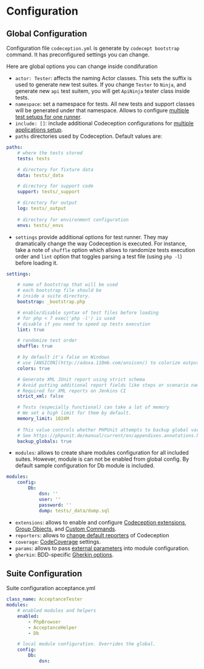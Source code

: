 # Configuration

## Global Configuration

Configuration file `codeception.yml` is generate by `codecept bootstrap` command. It has preconfigured settings you can change.

Here are global options you can change inside condifuration

* `actor: Tester`: affects the naming Actor classes. This sets the suffix is used to generate new test suites. If you change `Tester` to `Ninja`, and generate new `api` test suitem, you will get `ApiNinja` tester class inside tests.
* `namespace`: set a namespace for tests. All new tests and support classes will be generated under that namespace. Allows to configure [multiple test setups for one runner](http://codeception.com/docs/08-Customization#Namespaces).
* `include: []`: include additional Codeception configurations for [multiple applications setup](http://codeception.com/docs/08-Customization#Namespaces).
* `paths` directories used by Codeception. Default values are:

```yaml
paths:
    # where the tests stored
    tests: tests

    # directory for fixture data    
    data: tests/_data

    # directory for support code
    support: tests/_support

    # directory for output
    log: tests/_output
    
    # directory for environment configuration
    envs: tests/_envs
```

* `settings` provide additional options for test runner. They may dramatically change the way Codeception is executed. For instance, take a note of `shuffle` option which allows to randomize tests execution order and `lint` option that toggles parsing a test file (using `php -l`) before loading it.

```yaml
settings:

    # name of bootstrap that will be used
    # each bootstrap file should be 
    # inside a suite directory.
    bootstrap: _bootstrap.php

    # enable/disable syntax of test files before loading
    # for php < 7 exec('php -l') is used
    # disable if you need to speed up tests execution
    lint: true

    # randomize test order
    shuffle: true

    # by default it's false on Windows
    # use [ANSICON](http://adoxa.110mb.com/ansicon/) to colorize output.
    colors: true

    # Generate XML JUnit report using strict schema
    # Avoid putting additional report fields like steps or scenario names tot it
    # Required for XML reports on Jenkins CI
    strict_xml: false

    # Tests (especially functional) can take a lot of memory
    # We set a high limit for them by default.
    memory_limit: 1024M
    
    # This value controls whether PHPUnit attempts to backup global variables
    # See https://phpunit.de/manual/current/en/appendixes.annotations.html#appendixes.annotations.backupGlobals
    backup_globals: true
```

* `modules`: allows to create share modules configuration for all included suites. However, module is can not be enabled from global config. By default sample configuration for Db module is included.

```yaml
modules:
    config:
        Db:
            dsn: ''
            user: ''
            password: ''
            dump: tests/_data/dump.sql
```

* `extensions`: allows to enable and configure [Codeception extensions](http://codeception.com/docs/08-Customization#Extension), [Group Objects](http://codeception.com/docs/08-Customization#Group-Objects), and [Custom Commands](http://codeception.com/docs/08-Customization#Custom-Commands).
* `reporters`: allows to [change default reporters](http://codeception.com/docs/08-Customization#Custom-Reporters) of Codeception
* `coverage`: [CodeCoverage](http://codeception.com/docs/11-Codecoverage#Configuration) settings.
* `params`: allows to pass [external parameters](http://codeception.com/docs/06-ModulesAndHelpers#Dynamic-Configuration-With-Params) into module configuration.
* `gherkin`: BDD-specific [Gherkin options](http://codeception.com/docs/07-BDD#Configuration).

## Suite Configuration

Suite configuration acceptance.yml

```yaml
class_name: AcceptanceTester
modules:
    # enabled modules and helpers
    enabled:
        - PhpBrowser
        - AcceptanceHelper
        - Db

    # local module configuration. Overrides the global.        
    config:
        Db:
            dsn:
```
